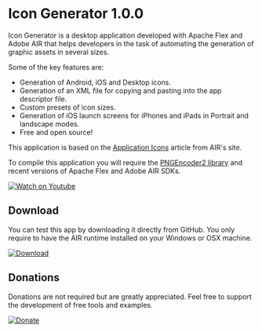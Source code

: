 # Icon Generator 1.0.0

Icon Generator is a desktop application developed with Apache Flex and Adobe AIR that helps developers in the task of automating the generation of graphic assets in several sizes.

Some of the key features are:

  - Generation of Android, iOS and Desktop icons.
  - Generation of an XML file for copying and pasting into the app descriptor file.
  - Custom presets of icon sizes.
  - Generation of iOS launch screens for iPhones and iPads in Portrait and landscape modes.
  - Free and open source!

This application is based on the [Application Icons](http://help.adobe.com/en_US/air/build/WS901d38e593cd1bac1e63e3d129907d2886-8000.html) article from AIR's site.

To compile this application you will require the [PNGEncoder2 library](https://github.com/cameron314/PNGEncoder2) and recent versions of Apache Flex and Adobe AIR SDKs.

[![Watch on Youtube](http://i.imgur.com/gs6kUfV.png)](https://www.youtube.com/watch?v=h70VlVhbKW8)

## Download

You can test this app by downloading it directly from GitHub. You only require to have the AIR runtime installed on your Windows or OSX machine.

[![Download](http://i.imgur.com/333OC0X.png)](https://github.com/PhantomAppDevelopment/icon-generator/releases/download/1.0.0/IconGenerator.air)

## Donations

Donations are not required but are greatly appreciated. Feel free to support the development of free tools and examples.

[![Donate](https://www.paypalobjects.com/en_US/i/btn/btn_donate_LG.gif)](https://www.paypal.com/cgi-bin/webscr?cmd=_s-xclick&hosted_button_id=MQPLL355ZAKXW)